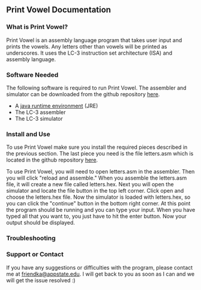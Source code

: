 ## Print Vowel Documentation



### What is Print Vowel?

Print Vowel is an assembly language program that takes user input and prints the vowels. Any letters other than vowels will be printed as underscores. It uses the LC-3 instruction set architecture (ISA) and assembly language. 

### Software Needed

The following software is required to run Print Vowel. The assembler and simulator can be downloaded from the github repository [here](https://github.com/KaylaFriend/PrintVowel.git).

* A [java runtime environment](https://www.java.com/en/download/windows_manual.jsp?locale=en) (JRE)
* The LC-3 assembler
* The LC-3 simulator

### Install and Use

To use Print Vowel make sure you install the required pieces described in the previous section. The last piece you need is the file letters.asm which is located in the github repository [here](https://github.com/KaylaFriend/PrintVowel.git).

To use Print Vowel, you will need to open letters.asm in the assembler. Then you will click "reload and assemble." When you assemble the letters.asm file, it will create a new file called letters.hex. Next you will open the simulator and locate the file button in the top left corner. Click open and choose the letters.hex file. Now the simulator is loaded with letters.hex, so you can click the "continue" button in the bottom right corner. At this point the program should be running and you can type your input. When you have typed all that you want to, you just have to hit the enter button. Now your output should be displayed.

### Troubleshooting



### Support or Contact

If you have any suggestions or difficulties with the program, please contact me at friendka@appstate.edu. I will get back to you as soon as I can and we will get the issue resolved :)
